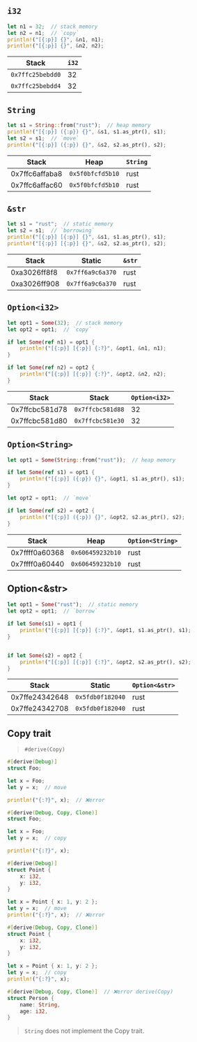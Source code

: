 ## `i32`
```rust
let n1 = 32;  // stack memory
let n2 = n1;  // `copy`
println!("[{:p}] {}", &n1, n1);
println!("[{:p}] {}", &n2, n2);
```

| Stack | `i32` |
| ----- | ----- |
| `0x7ffc25bebdd0` | 32 |
| `0x7ffc25bebdd4` | 32 |

## `String`
```rust
let s1 = String::from("rust");  // heap memory
println!("[{:p}] ({:p}) {}", &s1, s1.as_ptr(), s1);
let s2 = s1;  // `move`
println!("[{:p}] ({:p}) {}", &s2, s2.as_ptr(), s2);
```

| Stack | Heap | `String` |
| ----- | ---- | ----- |
| 0x7ffc6affaba8 | `0x5f0bfcfd5b10` | rust |
| 0x7ffc6affac60 | `0x5f0bfcfd5b10` | rust |

## `&str`
```rust
let s1 = "rust";  // static memory
let s2 = s1;  // `borrowing`
println!("[{:p}] [{:p}] {}", &s1, s1.as_ptr(), s1);
println!("[{:p}] [{:p}] {}", &s2, s2.as_ptr(), s2);
```

| Stack | Static | `&str` |
| ----- | ------ | ----- |
| 0xa3026ff8f8 | `0x7ff6a9c6a370` | rust |
| 0xa3026ff908 | `0x7ff6a9c6a370` | rust |

## `Option<i32>`

```rust
let opt1 = Some(32);  // stack memory
let opt2 = opt1;  // `copy`

if let Some(ref n1) = opt1 {
    println!("[{:p}] [{:p}] {:?}", &opt1, &n1, n1);
}

if let Some(ref n2) = opt2 {
    println!("[{:p}] [{:p}] {:?}", &opt2, &n2, n2);
}
```

| Stack | Stack | `Option<i32>` |
| ----- | ---- | ----------- |
| 0x7ffcbc581d78 | `0x7ffcbc581d88` | 32 |
| 0x7ffcbc581d80 | `0x7ffcbc581e30` | 32 |

## `Option<String>`

```rust
let opt1 = Some(String::from("rust"));  // heap memory

if let Some(ref s1) = opt1 {
    println!("[{:p}] ({:p}) {}", &opt1, s1.as_ptr(), s1);
}

let opt2 = opt1;  // `move`

if let Some(ref s2) = opt2 {
    println!("[{:p}] ({:p}) {}", &opt2, s2.as_ptr(), s2);
}
```

| Stack | Heap | `Option<String>` |
| ----- | ---- | ----------- |
| 0x7ffff0a60368 | `0x606459232b10` | rust |
| 0x7ffff0a60440 | `0x606459232b10` | rust |

## Option<&str>
```rust
let opt1 = Some("rust");  // static memory
let opt2 = opt1;  // `borrow`

if let Some(s1) = opt1 {
    println!("[{:p}] [{:p}] {:?}", &opt1, s1.as_ptr(), s1);
}


if let Some(s2) = opt2 {
    println!("[{:p}] [{:p}] {:?}", &opt2, s2.as_ptr(), s2);
}
```

| Stack | Static | `Option<&str>` |
| ----- | ---- | ----------- |
| 0x7ffe24342648 | `0x5fdb0f182040` | rust |
| 0x7ffe24342708 | `0x5fdb0f182040` | rust |

## Copy trait
> `#derive(Copy)`

```rust
#[derive(Debug)]
struct Foo;

let x = Foo;
let y = x;  // move

println!("{:?}", x);  // ❌error
```

```rust
#[derive(Debug, Copy, Clone)]
struct Foo;

let x = Foo;
let y = x;  // copy

println!("{:?}", x);
```

```rust
#[derive(Debug)]
struct Point {
    x: i32,
    y: i32,
}

let x = Point { x: 1, y: 2 };
let y = x;  // move
println!("{:?}", x);  // ❌error
```

```rust
#[derive(Debug, Copy, Clone)]
struct Point {
    x: i32,
    y: i32,
}

let x = Point { x: 1, y: 2 };
let y = x;  // copy
println!("{:?}", x);
```


```rust
#[derive(Debug, Copy, Clone)]  // ❌error derive(Copy)
struct Person {
    name: String,
    age: i32,
}
```
> `String` does not implement the Copy trait.


